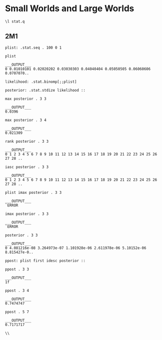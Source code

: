 # Small Worlds and Large Worlds

```
\l stat.q

```
## 2M1

```
plist: .stat.seq . 100 0 1

```
```
plist

___OUTPUT___
0 0.01010101 0.02020202 0.03030303 0.04040404 0.05050505 0.06060606 0.0707070..

```
```
likelihood: .stat.binomp[;;plist]

```
```
posterior: .stat.stdize likelihood ::

```
```
max posterior . 3 3

___OUTPUT___
0.0396

```
```
max posterior . 3 4

___OUTPUT___
0.021309

```
```
rank posterior . 3 3

___OUTPUT___
0 1 2 3 4 5 6 7 8 9 10 11 12 13 14 15 16 17 18 19 20 21 22 23 24 25 26 27 28 ..

```
```
iasc posterior . 3 3

___OUTPUT___
0 1 2 3 4 5 6 7 8 9 10 11 12 13 14 15 16 17 18 19 20 21 22 23 24 25 26 27 28 ..

```
```
plist imax posterior . 3 3

___OUTPUT___
`ERROR

```
```
imax posterior . 3 3

___OUTPUT___
`ERROR

```
```
posterior . 3 3

___OUTPUT___
0 4.081216e-08 3.264973e-07 1.101928e-06 2.611978e-06 5.10152e-06 8.815427e-0..

```
```
ppost: plist first idesc posterior ::

```
```
ppost . 3 3

___OUTPUT___
1f

```
```
ppost . 3 4

___OUTPUT___
0.7474747

```
```
ppost . 5 7

___OUTPUT___
0.7171717

```
```
\\

